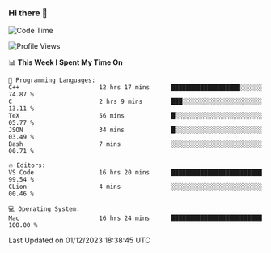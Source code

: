 ### Hi there 👋

<!--START_SECTION:waka-->
![Code Time](http://img.shields.io/badge/Code%20Time-137%20hrs%2043%20mins-blue)

![Profile Views](http://img.shields.io/badge/Profile%20Views-35-blue)

📊 **This Week I Spent My Time On** 

```text
💬 Programming Languages: 
C++                      12 hrs 17 mins      ███████████████████░░░░░░   74.87 % 
C                        2 hrs 9 mins        ███░░░░░░░░░░░░░░░░░░░░░░   13.11 % 
TeX                      56 mins             █░░░░░░░░░░░░░░░░░░░░░░░░   05.77 % 
JSON                     34 mins             █░░░░░░░░░░░░░░░░░░░░░░░░   03.49 % 
Bash                     7 mins              ░░░░░░░░░░░░░░░░░░░░░░░░░   00.71 % 

🔥 Editors: 
VS Code                  16 hrs 20 mins      █████████████████████████   99.54 % 
CLion                    4 mins              ░░░░░░░░░░░░░░░░░░░░░░░░░   00.46 % 

💻 Operating System: 
Mac                      16 hrs 24 mins      █████████████████████████   100.00 % 
```


 Last Updated on 01/12/2023 18:38:45 UTC
<!--END_SECTION:waka-->

<!--
**JackeyHua-SJTU/JackeyHua-SJTU** is a ✨ _special_ ✨ repository because its `README.md` (this file) appears on your GitHub profile.

Here are some ideas to get you started:

- 🔭 I’m currently working on ...
- 🌱 I’m currently learning ...
- 👯 I’m looking to collaborate on ...
- 🤔 I’m looking for help with ...
- 💬 Ask me about ...
- 📫 How to reach me: ...
- 😄 Pronouns: ...
- ⚡ Fun fact: ...
-->
